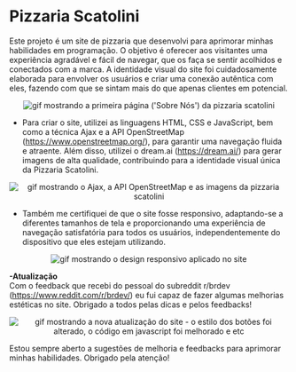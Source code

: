 # **Pizzaria Scatolini**

Este projeto é um site de pizzaria que desenvolvi para aprimorar minhas habilidades em programação. O objetivo é oferecer aos visitantes uma experiência agradável e fácil de navegar, que os faça se sentir acolhidos e conectados com a marca. A identidade visual do site foi cuidadosamente elaborada para envolver os usuários e criar uma conexão autêntica com eles, fazendo com que se sintam mais do que apenas clientes em potencial.

<p align="center">
<img src="https://media.giphy.com/media/RTWPPfq5WuHY0jekgj/giphy.gif" alt="gif mostrando a primeira página ('Sobre Nós') da pizzaria scatolini">
</p>

- Para criar o site, utilizei as linguagens HTML, CSS e JavaScript, bem como a técnica Ajax e a API OpenStreetMap (https://www.openstreetmap.org/), para garantir uma navegação fluida e atraente. Além disso, utilizei o dream.ai (https://dream.ai/) para gerar imagens de alta qualidade, contribuindo para a identidade visual única da Pizzaria Scatolini.

<p align="center">
<img src="https://media.giphy.com/media/AkHDkgzx9tWrQkavKj/giphy.gif" alt="gif mostrando o Ajax, a API OpenStreetMap e as imagens da pizzaria scatolini">
</p>

- Também me certifiquei de que o site fosse responsivo, adaptando-se a diferentes tamanhos de tela e proporcionando uma experiência de navegação satisfatória para todos os usuários, independentemente do dispositivo que eles estejam utilizando.

<p align="center">
<img src="https://media.giphy.com/media/AIxIfuG0FCaTMmz4zl/giphy.gif" alt="gif mostrando o design responsivo aplicado no site">
</p>

<b>-Atualização</b><br>
Com o feedback que recebi do pessoal do subreddit r/brdev (https://www.reddit.com/r/brdev/) eu fui capaz de fazer algumas melhorias estéticas no site. Obrigado a todos pelas dicas e pelos feedbacks!

<p align="center">
<img src="https://media.giphy.com/media/v1.Y2lkPTc5MGI3NjExZTZiODcwM2EzY2UzMzFlMWZkYjBlNzBmMjcxNmJmNDk0ZTNhMWU1MSZlcD12MV9pbnRlcm5hbF9naWZzX2dpZklkJmN0PWc/8rUHZhltRBkpotDaBB/giphy.gif" alt="gif mostrando a nova atualização do site - o estilo dos botões foi alterado, o código em javascript foi melhorado e etc">
</p>

Estou sempre aberto a sugestões de melhoria e feedbacks para aprimorar minhas habilidades. Obrigado pela atenção!